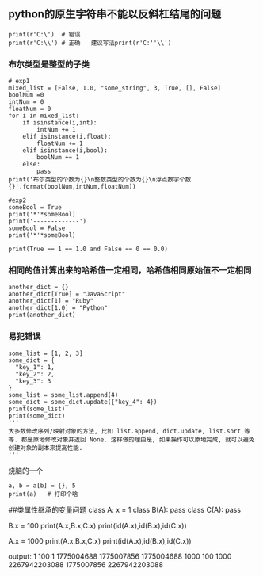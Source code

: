 ## **python的原生字符串不能以反斜杠结尾的问题**

```  
print(r'C:\')  # 错误
print(r'C:\\') # 正确   建议写法print(r'C:''\\')
```

### 布尔类型是整型的子类

```
# exp1
mixed_list = [False, 1.0, "some_string", 3, True, [], False]
boolNum =0
intNum = 0
floatNum = 0
for i in mixed_list:
    if isinstance(i,int):
        intNum += 1
    elif isinstance(i,float):
        floatNum += 1
    elif isinstance(i,bool):
        boolNum += 1
    else:
        pass
print('布尔类型的个数为{}\n整数类型的个数为{}\n浮点数字个数{}'.format(boolNum,intNum,floatNum))

#exp2
someBool = True
print('*'*someBool)
print('-------------')
someBool = False
print('*'*someBool)

print(True == 1 == 1.0 and False == 0 == 0.0)
```

### 相同的值计算出来的哈希值一定相同，哈希值相同原始值不一定相同

```
another_dict = {}
another_dict[True] = "JavaScript"
another_dict[1] = "Ruby"
another_dict[1.0] = "Python"
print(another_dict)
```

### 易犯错误

```
some_list = [1, 2, 3]
some_dict = {
  "key_1": 1,
  "key_2": 2,
  "key_3": 3
}
some_list = some_list.append(4)
some_dict = some_dict.update({"key_4": 4})
print(some_list)
print(some_dict)
'''
大多数修改序列/映射对象的方法, 比如 list.append, dict.update, list.sort 等等. 都是原地修改对象并返回 None. 这样做的理由是, 如果操作可以原地完成, 就可以避免创建对象的副本来提高性能.
'''
```

烧脑的一个

```
a, b = a[b] = {}, 5
print(a)   # 打印个啥
```


##类属性继承的变量问题
class A:
    x = 1
class B(A):
    pass
class C(A):
    pass

B.x = 100
print(A.x,B.x,C.x)
print(id(A.x),id(B.x),id(C.x))

A.x = 1000
print(A.x,B.x,C.x)
print(id(A.x),id(B.x),id(C.x))

output:
1 100 1
1775004688 1775007856 1775004688
1000 100 1000
2267942203088 1775007856 2267942203088


